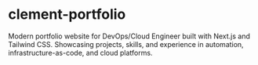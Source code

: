 # clement-portfolio
Modern portfolio website for DevOps/Cloud Engineer built with Next.js and Tailwind CSS. Showcasing projects, skills, and experience in automation, infrastructure-as-code, and cloud platforms.

